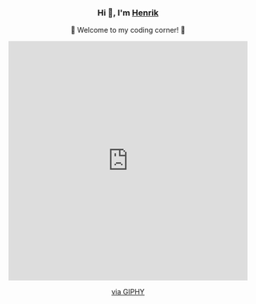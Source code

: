<div align="center">
    <h3>Hi 👋, I'm <a href="https://www.linkedin.com/in/henrik-mikael-johansson/">Henrik</a> </h3>
    <span></span>
    <p>🌟 Welcome to my coding corner! 🌟</p>
    <span></span>
    <iframe src="https://giphy.com/embed/Gf5QiP1TWCO8qYKmt7" width="478" height="480" style="" frameBorder="0" class="giphy-embed" allowFullScreen></iframe><p><a href="https://giphy.com/gifs/qr-code-quick-response-Gf5QiP1TWCO8qYKmt7">via GIPHY</a></p>
</div>
